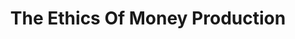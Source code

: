---
layout: books
title: The Ethics Of Money Production
subtitle: 
essential: true
categories: ['money']
authors: ['Jörg Guido Hülsmann']
authors_twitter: ['']
excerpt: .
url: 
amazon_url: https://www.amazon.com/dp/1933550090
---